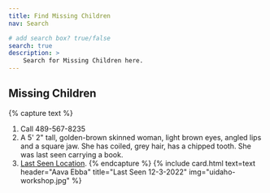 ```yaml
---
title: Find Missing Children
nav: Search

# add search box? true/false
search: true
description: >
    Search for Missing Children here.
---
```


## Missing Children


{% capture text %}
1. Call 489-567-8235 
2. A 5' 2" tall, golden-brown skinned woman, light brown eyes, angled lips and a square jaw. She has coiled, grey hair, has a chipped tooth. She was last seen carrying a book.
3. [Last Seen Location](https://www.google.com/maps/place/44%C2%B049'46.5%22N+122%C2%B047'40.3%22W/@44.82957,-122.79453,17950m/data=!3m1!1e3!4m4!3m3!8m2!3d44.82957!4d-122.79453?entry=ttu).
{% endcapture %}
{% include card.html text=text header="Aava Ebba" title="Last Seen 12-3-2022" img="uidaho-workshop.jpg" %}

